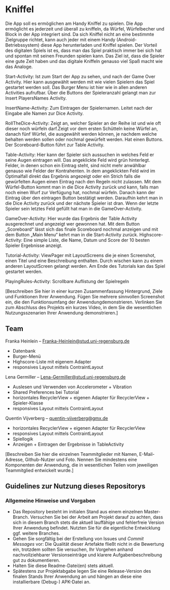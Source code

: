 # Kniffel

Die App soll es ermöglichen am Handy Kniffel zu spielen. Die App ermöglicht es jederzeit und
überall zu kniffeln, da Würfel, Würfelbecher und Block in der App integriert sind. Da sich
Kniffel nicht an eine bestimmte Zielgruppe richtet, kann auch jeder mit einem Handy
(Android-Betriebssystem) diese App herunterladen und Kniffel spielen. Der Vorteil des
digitalen Spiels ist es, dass man das Spiel praktisch immer bei sich hat und spontan mit
seinen Freunden spielen kann. Das Ziel ist, dass die Spieler eine gute Zeit haben und das
digitale Kniffeln genauso viel Spaß macht wie das Analoge.

Start-Activity: Ist zum Start der App zu sehen, und nach der Game Over Activity. Hier kann
ausgewählt werden mit wie vielen Spielern das Spiel gestartet werden soll. Das Burger Menu
ist hier wie in allen anderen Activities aufrufbar. Über die Buttons der Spieleranzahl gelangt
man zur Insert PlayersNames Activity.

InsertName-Activity: Zum Eintragen der Spielernamen. Leitet nach der Eingabe alle Namen
zur Dice Activity.

RollTheDice-Activity: Zeigt an, welcher Spieler an der Reihe ist und wie oft dieser noch würfeln darf.Zeigt vor dem ersten Schütteln keine Würfel an, danach fünf Würfel, die ausgewählt werden
können, je nachdem welche behalten werden sollen oder nochmal gewürfelt werden. Hat
einen Buttons. Der Scoreboard-Button führt zur Table Activity.

Table-Activity: Hier kann der Spieler sich aussuchen in welches Feld er seine Augen
eintragen will. Das angeklickte Feld wird grün hinterlegt. Felder, in denen schon ein Eintrag
steht, sind nicht mehr anwählbar genauso wie Felder der Kontrahenten. In dem angeklickten
Feld wird im Optimalfall direkt das Ergebnis angezeigt oder ein Strich falls die gewürfelten
Augen einen Eintrag nach den Regeln nicht zulassen. Mit dem Würfel-Button kommt man in
die Dice Activity zurück und kann, falls man noch einen Wurf zur Verfügung hat, nochmal
würfeln. Danach kann der Eintrag über den eintragen Button bestätigt werden. Daraufhin
kehrt man in die Dice Activity zurück und der nächste Spieler ist dran. Wenn der letzte
Spieler sein letztes Feld gefüllt hat man in die GameOver-Activity.

GameOver-Activity: Hier wurde das Ergebnis der Table Activity ausgerechnet und
angezeigt wer gewonnen hat. Mit dem Button „Scoreboard“ lässt sich das finale Scoreboard
nochmal anzeigen und mit dem Button „Main Menu“ kehrt man in die Start-Activity zurück.
Highscore-Activity: Eine simple Liste, die Name, Datum und Score der 10 besten Spieler
Ergebnisse anzeigt.

Tutorial-Activity: ViewPager mit LayoutScreens die je einen Screenshot, einen Titel und eine Beschreibung enthalten. Durch wischen kann zu einem anderen LayoutScreen gelangt werden. Am Ende des Tutorials kan das Spiel gestartet werden. 

PlayingRules-Activity: Scrollbare Auflistung der Spielregeln

[Beschreiben Sie hier in einer kurzen Zusammenfassung Hintergrund, Ziele und Funktionen Ihrer Anwendung. Fügen Sie mehrere sinnvollen Screenshot ein, die den Funktionsumfang der Anwendungdemonstrieren. Verlinken Sie zum Abschluss des Projekts ein kurzes Video, in dem Sie die wesentlichen Nutzungsszenarien Ihrer Anwendung demonstrieren.]

## Team

Franka Heinlein – Franka-Heinlein@stud.uni-regensburg.de
- Datenbank 
- Burger-Menü
- Highscore-Liste mit eigenem Adapter
- responsives Layout mittels ContraintLayout

Lena Germiller – Lena-Germiller@stud.uni-regensburg.de
- Auslesen und Verwenden von Accelerometer + Vibration
- Shared Preferences bei Tutorial
- horizontales RecyclerView + eigenen Adapter für RecyclerView + Spieler-Klasse
- responsives Layout mittels ContraintLayout

Quentin Vijverberg – quentin-vijverberg@gmx.de
- horizontales RecyclerView + eigenen Adapter für RecyclerView 
- responsives Layout mittels ContraintLayout
- Spiellogik 
- Anzeigen + Eintragen der Ergebnisse in TableActivity

[Beschreiben Sie hier die einzelnen Teammitglieder mit Namen, E-Mail-Adresse, Github-Nutzer und Foto. Nennen Sie mindestens eine Komponenten der Anwendung, die in wesentlichen Teilen vom jeweiligen Teammitglied entwickelt wurde.]

## Guidelines zur Nutzung dieses Repositorys

### Allgemeine Hinweise und Vorgaben

* Das Repository besteht im initialen Stand aus einem einzelnen Master-Branch. Versuchen Sie bei der Arbeit am Projekt darauf zu achten, dass sich in diesem Branch stets die aktuell lauffähige und fehlerfreie Version Ihrer Anwendung befindet. Nutzten Sie für die eigentliche Entwicklung ggf. weitere Branches.
* Gehen Sie sorgfältig bei der Erstellung von Issues und *Commit Messages* vor: Die Qualität dieser Artefakte fließt nicht in die Bewertung ein, trotzdem sollten Sie versuchen, Ihr Vorgehen anhand nachvollziehbarer Versionseinträge und klarere Aufgabenbeschreibung gut zu dokumentieren.
* Halten Sie diese Readme-Datei(en) stets aktuell.
* Spätestens zur Projektabgabe legen Sie eine Release-Version des finalen Stands Ihrer Anwendung an und hängen an diese eine installierbare (Debug-) APK-Datei an.
